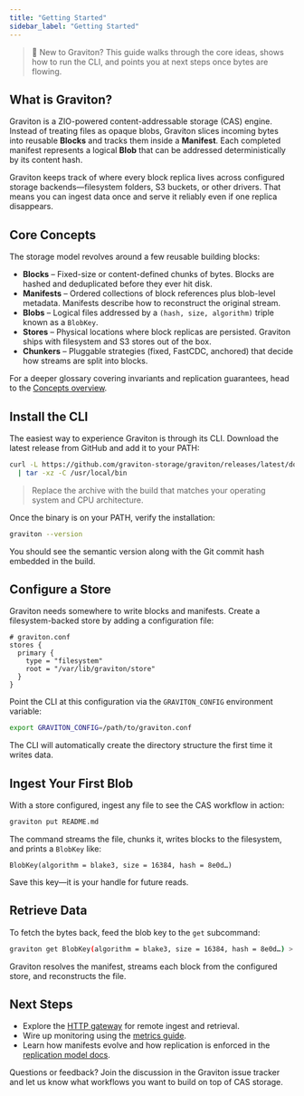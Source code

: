 ```yaml
---
title: "Getting Started"
sidebar_label: "Getting Started"
---
```


> 🚀 New to Graviton? This guide walks through the core ideas, shows how to run the CLI, and points you at next steps once bytes are flowing.

## What is Graviton?

Graviton is a ZIO-powered content-addressable storage (CAS) engine. Instead of treating files as opaque blobs, Graviton slices incoming bytes into reusable **Blocks** and tracks them inside a **Manifest**. Each completed manifest represents a logical **Blob** that can be addressed deterministically by its content hash.

Graviton keeps track of where every block replica lives across configured storage backends—filesystem folders, S3 buckets, or other drivers. That means you can ingest data once and serve it reliably even if one replica disappears.

## Core Concepts

The storage model revolves around a few reusable building blocks:

- **Blocks** – Fixed-size or content-defined chunks of bytes. Blocks are hashed and deduplicated before they ever hit disk.
- **Manifests** – Ordered collections of block references plus blob-level metadata. Manifests describe how to reconstruct the original stream.
- **Blobs** – Logical files addressed by a `(hash, size, algorithm)` triple known as a `BlobKey`.
- **Stores** – Physical locations where block replicas are persisted. Graviton ships with filesystem and S3 stores out of the box.
- **Chunkers** – Pluggable strategies (fixed, FastCDC, anchored) that decide how streams are split into blocks.

For a deeper glossary covering invariants and replication guarantees, head to the [Concepts overview](../concepts.md).

## Install the CLI

The easiest way to experience Graviton is through its CLI. Download the latest release from GitHub and add it to your PATH:

```bash
curl -L https://github.com/graviton-storage/graviton/releases/latest/download/graviton-cli-x86_64.tar.gz \
  | tar -xz -C /usr/local/bin
```

> Replace the archive with the build that matches your operating system and CPU architecture.

Once the binary is on your PATH, verify the installation:

```bash
graviton --version
```

You should see the semantic version along with the Git commit hash embedded in the build.

## Configure a Store

Graviton needs somewhere to write blocks and manifests. Create a filesystem-backed store by adding a configuration file:

```hocon
# graviton.conf
stores {
  primary {
    type = "filesystem"
    root = "/var/lib/graviton/store"
  }
}
```

Point the CLI at this configuration via the `GRAVITON_CONFIG` environment variable:

```bash
export GRAVITON_CONFIG=/path/to/graviton.conf
```

The CLI will automatically create the directory structure the first time it writes data.

## Ingest Your First Blob

With a store configured, ingest any file to see the CAS workflow in action:

```bash
graviton put README.md
```

The command streams the file, chunks it, writes blocks to the filesystem, and prints a `BlobKey` like:

```
BlobKey(algorithm = blake3, size = 16384, hash = 8e0d…)
```

Save this key—it is your handle for future reads.

## Retrieve Data

To fetch the bytes back, feed the blob key to the `get` subcommand:

```bash
graviton get BlobKey(algorithm = blake3, size = 16384, hash = 8e0d…) > README.copy.md
```

Graviton resolves the manifest, streams each block from the configured store, and reconstructs the file.

## Next Steps

- Explore the [HTTP gateway](../interfaces/http-gateway.md) for remote ingest and retrieval.
- Wire up monitoring using the [metrics guide](../operations/metrics.md).
- Learn how manifests evolve and how replication is enforced in the [replication model docs](../concepts.md#replication).

Questions or feedback? Join the discussion in the Graviton issue tracker and let us know what workflows you want to build on top of CAS storage.
